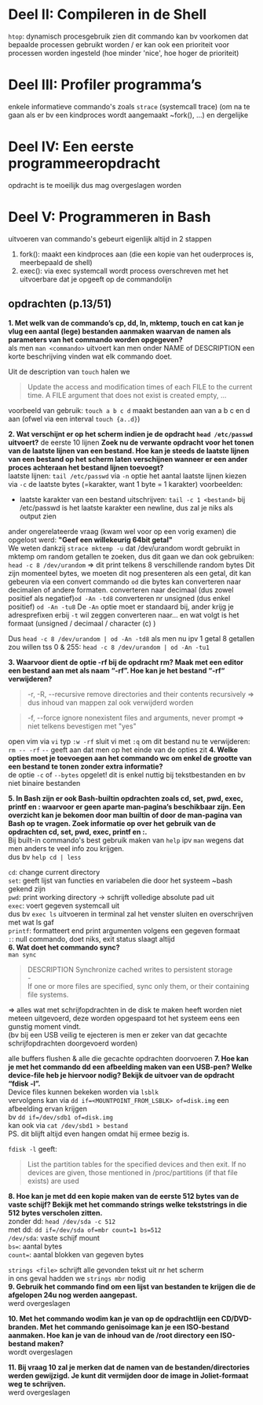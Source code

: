# Deel II: Compileren in de Shell

`htop`: dynamisch procesgebruik zien
dit commando kan bv voorkomen dat bepaalde processen gebruikt worden /
er kan ook een prioriteit voor processen worden ingesteld (hoe minder 'nice', hoe hoger de prioriteit)


# Deel III: Profiler programma’s
enkele informatieve commando's
zoals `strace` (systemcall trace) (om na te gaan als er bv een kindproces wordt aangemaakt ~fork(), ...)
en dergelijke
 
# Deel IV: Een eerste programmeeropdracht
opdracht is te moeilijk dus mag overgeslagen worden

# Deel V: Programmeren in Bash

uitvoeren van commando's gebeurt eigenlijk altijd in 2 stappen
1. fork(): maakt een kindproces aan (die een kopie van het ouderproces is, meerbepaald de shell) 
2. exec(): via exec systemcall wordt process overschreven met het uitvoerbare dat je opgeeft op de commandolijn

## opdrachten (p.13/51)
**1. Met welk van de commando’s cp, dd, ln, mktemp, touch en cat kan je vlug een aantal (lege) bestanden aanmaken waarvan de namen als parameters van het commando worden opgegeven?**  
als men `man <commando>` uitvoert kan men onder NAME of DESCRIPTION een korte beschrijving vinden wat elk commando doet.

Uit de description van `touch` halen we
> Update  the  access  and modification times of each FILE to the current time.
A FILE argument that does not exist is created empty, ...

voorbeeld van gebruik: `touch a b c d` maakt bestanden aan van a b c en d aan (ofwel via een interval `touch {a..d}`)

**2. Wat verschijnt er op het scherm indien je de opdracht `head /etc/passwd` uitvoert?** de eerste 10 lijnen
**Zoek nu de verwante opdracht voor het tonen van de laatste lijnen van een bestand. Hoe kan je steeds de laatste lijnen van een bestand op het scherm laten verschijnen wanneer er een ander proces achteraan het bestand lijnen toevoegt?**  
laatste lijnen: `tail /etc/passwd`
via `-n` optie het aantal laatste lijnen kiezen
via `-c` de laatste bytes (=karakter, want 1 byte = 1 karakter)
voorbeelden:
- laatste karakter van een bestand uitschrijven:
    `tail -c 1 <bestand>`
    bij /etc/passwd is het laatste karakter een newline, dus zal je niks als output zien

ander ongerelateerde vraag (kwam wel voor op een vorig examen) die opgelost werd:
**"Geef een willekeurig 64bit getal"**  
We weten dankzij `strace mktemp -u` dat /dev/urandom wordt gebruikt in mktemp om random getallen te zoeken, dus dit gaan we dan ook gebruiken:
`head -c 8 /dev/urandom`
=> dit print telkens 8 verschillende random bytes
Dit zijn momenteel bytes, we moeten dit nog presenteren als een getal, dit kan gebeuren via een convert commando
`od` die bytes kan converteren naar decimalen of andere formaten.
converteren naar decimaal  (dus zowel positief als negatief)`od -An -td8`
converteren nr unsigned (dus enkel positief) `od -An -tu8`
De `-An` optie moet er standaard bij, ander krijg je adresprefixen erbij
`-t` wil zeggen converteren naar... en wat volgt is het formaat (unsigned / decimaal / character (c) )

Dus `head -c 8 /dev/urandom | od -An -td8`
als men nu ipv 1 getal 8 getallen zou willen tss 0 & 255:
`head -c 8 /dev/urandom | od -An -tu1`


**3. Waarvoor dient de optie -rf bij de opdracht rm? Maak met een editor een bestand aan
met als naam “-rf”. Hoe kan je het bestand “-rf“ verwijderen?**
> -r, -R, --recursive
              remove directories and their contents recursively
=> dus inhoud van mappen zal ook verwijderd worden

> -f, --force
              ignore nonexistent files and arguments, never prompt
=> niet telkens bevestigen met "yes"

open vim via `vi` typ `:w -rf` sluit vi met `:q`
om dit bestand nu te verwijderen:
`rm -- -rf`
`--` geeft aan dat men op het einde van de opties zit
**4. Welke opties moet je toevoegen aan het commando wc om enkel de grootte van een bestand te tonen zonder extra informatie?**  
de optie `-c` of `--bytes`
opgelet! dit is enkel nuttig bij tekstbestanden en bv niet binaire bestanden

**5. In Bash zijn er ook Bash-builtin opdrachten zoals cd, set, pwd, exec, printf en : waarvoor er geen aparte man-pagina’s beschikbaar zijn. Een overzicht kan je bekomen door man builtin of door de man-pagina van Bash op te vragen. Zoek informatie op over het gebruik van de opdrachten cd, set, pwd, exec, printf en :.**  
Bij built-in commando's best gebruik maken van `help` ipv `man` wegens dat men anders te veel info zou krijgen.  
dus bv
`help cd | less`

`cd`: change current directory  
`set`: geeft lijst van functies en variabelen die door het systeem ~bash gekend zijn  
`pwd`: print working directory -> schrijft volledige absolute pad uit  
`exec`: voert gegeven systemcall uit  
    dus bv `exec ls` uitvoeren in terminal zal het venster sluiten en overschrijven met wat ls gaf  
`printf`: formatteert end print argumenten volgens een gegeven formaat  
`:`: null commando, doet niks, exit status slaagt altijd  
**6. Wat doet het commando sync?**  
`man sync`  
> DESCRIPTION
       Synchronize cached writes to persistent storage  
       -  
       If one or more files are specified, sync only them, or their containing
       file systems.

=> alles wat met schrijfopdrachten in de disk te maken heeft worden niet meteen uitgevoerd, deze worden opgespaard tot het systeem eens een gunstig moment vindt.  
(bv bij een USB veilig te ejecteren is men er zeker van dat gecachte schrijfopdrachten doorgevoerd worden)

alle buffers flushen &
alle die gecachte opdrachten doorvoeren
**7. Hoe kan je met het commando dd een afbeelding maken van een USB-pen? Welke device-file heb je hiervoor nodig? Bekijk de uitvoer van de opdracht “fdisk -l”.**  
Device files kunnen bekeken worden via `lsblk`  
vervolgens kan via `dd if=<MOUNTPOINT_FROM_LSBLK> of=disk.img` een afbeelding ervan krijgen  
bv `dd if=/dev/sdb1 of=disk.img`  
kan ook via
`cat /dev/sbd1 > bestand`  
PS. dit blijft altijd even hangen omdat hij ermee bezig is.

`fdisk -l` geeft:  
> List  the  partition  tables  for the specified devices and then exit.  If no devices are given, those mentioned in /proc/partitions (if that file exists) are used

**8. Hoe kan je met dd een kopie maken van de eerste 512 bytes van de vaste schijf? Bekijk met het commando strings welke tekststrings in die 512 bytes verscholen zitten.**  
zonder dd: `head /dev/sda -c 512`  
met dd: `dd if=/dev/sda of=mbr count=1 bs=512`  
`/dev/sda`: vaste schijf mount  
`bs=`: aantal bytes  
`count=`: aantal blokken van gegeven bytes  

`strings <file>` schrijft alle gevonden tekst uit nr het scherm  
in ons geval hadden we `strings mbr` nodig  
**9. Gebruik het commando find om een lijst van bestanden te krijgen die de afgelopen 24u nog werden aangepast.**  
werd overgeslagen  

**10. Met het commando wodim kan je van op de opdrachtlijn een CD/DVD-branden. Met het commando genisoimage kan je een ISO-bestand aanmaken. Hoe kan je van de inhoud van de /root directory een ISO-bestand maken?**  
wordt overgeslagen  

**11. Bij vraag 10 zal je merken dat de namen van de bestanden/directories werden gewijzigd. Je kunt dit vermijden door de image in Joliet-formaat weg te schrijven.**  
werd overgeslagen